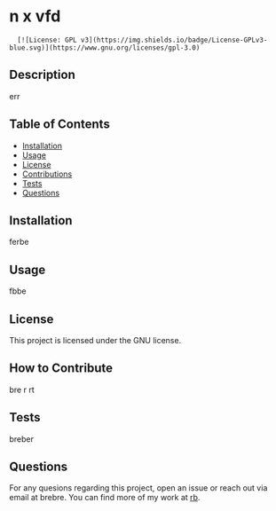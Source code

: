 # n x vfd
      [![License: GPL v3](https://img.shields.io/badge/License-GPLv3-blue.svg)](https://www.gnu.org/licenses/gpl-3.0)

## Description

err

## Table of Contents 

- [Installation](#installation)
- [Usage](#usage)
- [License](#license)
- [Contributions](#how-to-contribute)
- [Tests](#tests)
- [Questions](#questions)

## Installation

ferbe

## Usage

fbbe

## License

This project is licensed under the GNU license.

## How to Contribute

bre r rt

## Tests

breber

## Questions

For any quesions regarding this project, open an issue or reach out via email at brebre. You can find more of my work at [rb](https://github.com/rb/).